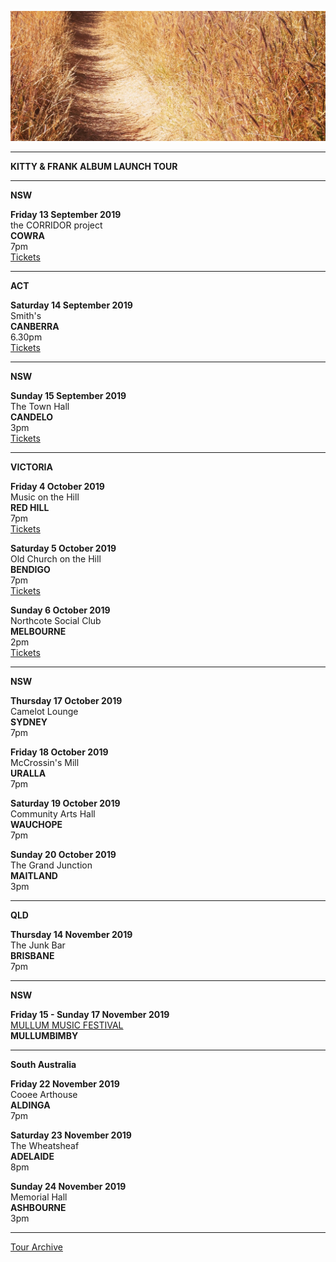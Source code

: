 ![](data/image/news/tourbanner2.jpg)

* * * * *

**KITTY & FRANK ALBUM LAUNCH TOUR**

* * * * *

**NSW**

**Friday 13 September 2019**\
the CORRIDOR project\
**COWRA**\
7pm\
[Tickets](http://www.trybooking.com/BDYND)

* * * * *

**ACT**

**Saturday 14 September 2019**\
Smith's\
**CANBERRA**\
6.30pm\
[Tickets](https://www.smithsalternative.com/events/lucie-thorne-61568?d=14%2F09%2F2019+7%3A00%3A00+PM)

* * * * *

**NSW**

**Sunday 15 September 2019**\
The Town Hall\
**CANDELO**\
3pm\
[Tickets](https://www.trybooking.com/BEAYD)

* * * * *

**VICTORIA**

**Friday 4 October 2019**\
Music on the Hill\
**RED HILL**\
7pm\
[Tickets](http://www.musiconthehill.com.au)

**Saturday 5 October 2019**\
Old Church on the Hill\
**BENDIGO**\
7pm\
[Tickets](http://www.trybooking.com/BDZUH)

**Sunday 6 October 2019**\
Northcote Social Club\
**MELBOURNE**\
2pm\
[Tickets](https://northcotesocialclub.com)

* * * * *

**NSW**

**Thursday 17 October 2019**\
Camelot Lounge\
**SYDNEY**\
7pm

**Friday 18 October 2019**\
McCrossin's Mill\
**URALLA**\
7pm

**Saturday 19 October 2019**\
Community Arts Hall\
**WAUCHOPE**\
7pm

**Sunday 20 October 2019**\
The Grand Junction\
**MAITLAND**\
3pm

* * * * *

**QLD**

**Thursday 14 November 2019**\
The Junk Bar\
**BRISBANE**\
7pm

* * * * *

**NSW**

**Friday 15 - Sunday 17 November 2019**\
[MULLUM MUSIC FESTIVAL](https://www.mullummusicfestival.com/)\
**MULLUMBIMBY**

* * * * *

**South Australia**

**Friday 22 November 2019**\
Cooee Arthouse\
**ALDINGA**\
7pm

**Saturday 23 November 2019**\
The Wheatsheaf\
**ADELAIDE**\
8pm

**Sunday 24 November 2019**\
Memorial Hall\
**ASHBOURNE**\
3pm

* * * * *

[Tour Archive](tour/archive)
